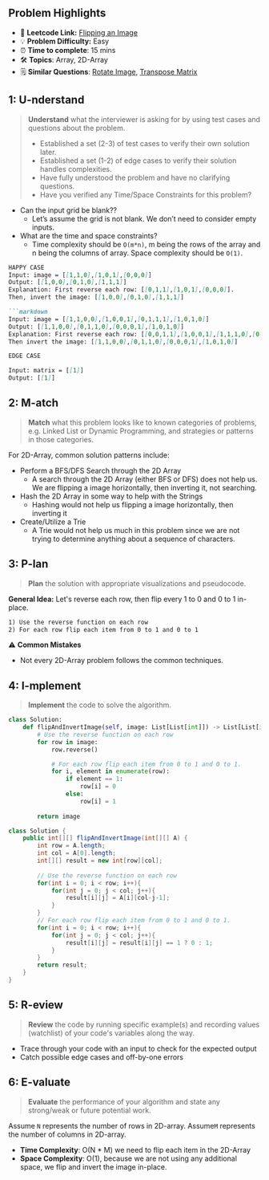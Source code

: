 ## Problem Highlights

* 🔗 **Leetcode Link:** [Flipping an Image](https://leetcode.com/problems/flipping-an-image/)
* 💡 **Problem Difficulty:** Easy
* ⏰ **Time to complete**: 15 mins
* 🛠️ **Topics**: Array, 2D-Array
* 🗒️ **Similar Questions**: [Rotate Image](https://leetcode.com/problems/Rotate-Image/), [Transpose Matrix](https://leetcode.com/problems/transpose-matrix/)
    
## 1: U-nderstand
 
> **Understand** what the interviewer is asking for by using test cases and questions about the problem.
> 
> - Established a set (2-3) of test cases to verify their own solution later.
> - Established a set (1-2) of edge cases to verify their solution handles complexities.
> - Have fully understood the problem and have no clarifying questions.
> - Have you verified any Time/Space Constraints for this problem?

- Can the input grid be blank??
    - Let’s assume the grid is not blank. We don’t need to consider empty inputs.
- What are the time and space constraints?
    - Time complexity should be `O(m*n)`, m being the rows of the array and n being the columns of array. Space complexity should be `O(1)`.

```markdown
HAPPY CASE
Input: image = [[1,1,0],[1,0,1],[0,0,0]]
Output: [[1,0,0],[0,1,0],[1,1,1]]
Explanation: First reverse each row: [[0,1,1],[1,0,1],[0,0,0]].
Then, invert the image: [[1,0,0],[0,1,0],[1,1,1]]

```markdown
Input: image = [[1,1,0,0],[1,0,0,1],[0,1,1,1],[1,0,1,0]]
Output: [[1,1,0,0],[0,1,1,0],[0,0,0,1],[1,0,1,0]]
Explanation: First reverse each row: [[0,0,1,1],[1,0,0,1],[1,1,1,0],[0,1,0,1]].
Then invert the image: [[1,1,0,0],[0,1,1,0],[0,0,0,1],[1,0,1,0]]

EDGE CASE

Input: matrix = [[1]]
Output: [[1]]
```   
    
## 2: M-atch

> **Match** what this problem looks like to known categories of problems, e.g. Linked List or Dynamic Programming, and strategies or patterns in those categories.

For 2D-Array, common solution patterns include:

- Perform a BFS/DFS Search through the 2D Array
    - A search through the 2D Array (either BFS or DFS) does not help us. We are flipping a image horizontally, then inverting it, not searching.
- Hash the 2D Array in some way to help with the Strings
    - Hashing would not help us flipping a image horizontally, then inverting it
- Create/Utilize a Trie
    - A Trie would not help us much in this problem since we are not trying to determine anything about a sequence of characters.

## 3: P-lan

> **Plan** the solution with appropriate visualizations and pseudocode.

**General Idea:** Let's reverse each row, then flip every 1 to 0 and 0 to 1 in-place.

```markdown
1) Use the reverse function on each row
2) For each row flip each item from 0 to 1 and 0 to 1
```

⚠️ **Common Mistakes**
* Not every 2D-Array problem follows the common techniques.

## 4: I-mplement

> **Implement** the code to solve the algorithm.

```python
class Solution:
    def flipAndInvertImage(self, image: List[List[int]]) -> List[List[int]]:
        # Use the reverse function on each row
        for row in image:
            row.reverse()

            # For each row flip each item from 0 to 1 and 0 to 1.
            for i, element in enumerate(row):
                if element == 1:
                    row[i] = 0
                else:
                    row[i] = 1
        
        return image
```
```java
class Solution {
    public int[][] flipAndInvertImage(int[][] A) {
        int row = A.length;
        int col = A[0].length;
        int[][] result = new int[row][col];
        
		// Use the reverse function on each row
        for(int i = 0; i < row; i++){
            for(int j = 0; j < col; j++){
                result[i][j] = A[i][col-j-1];
            }
        }
        // For each row flip each item from 0 to 1 and 0 to 1.
        for(int i = 0; i < row; i++){
            for(int j = 0; j < col; j++){
                result[i][j] = result[i][j] == 1 ? 0 : 1;
            }
        }
        return result;
    }   
}
```

## 5: R-eview

> **Review** the code by running specific example(s) and recording values (watchlist) of your code's variables along the way.

- Trace through your code with an input to check for the expected output
- Catch possible edge cases and off-by-one errors

## 6: E-valuate

> **Evaluate** the performance of your algorithm and state any strong/weak or future potential work.

Assume `N` represents the number of rows in 2D-array.
Assume`M` represents the number of columns in 2D-array.


* **Time Complexity**: O(N * M) we need to flip each item in the 2D-Array
* **Space Complexity**: O(1), because we are not using any additional space, we flip and invert the image in-place.